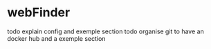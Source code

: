 # webFinder

todo explain config and exemple section
todo organise git to have an docker hub and a exemple section

